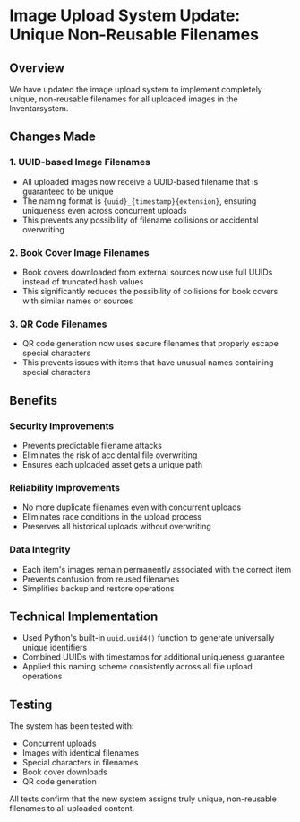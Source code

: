 # Image Upload System Update: Unique Non-Reusable Filenames

## Overview
We have updated the image upload system to implement completely unique, non-reusable filenames for all uploaded images in the Inventarsystem.

## Changes Made

### 1. UUID-based Image Filenames
- All uploaded images now receive a UUID-based filename that is guaranteed to be unique
- The naming format is `{uuid}_{timestamp}{extension}`, ensuring uniqueness even across concurrent uploads
- This prevents any possibility of filename collisions or accidental overwriting

### 2. Book Cover Image Filenames
- Book covers downloaded from external sources now use full UUIDs instead of truncated hash values
- This significantly reduces the possibility of collisions for book covers with similar names or sources

### 3. QR Code Filenames
- QR code generation now uses secure filenames that properly escape special characters
- This prevents issues with items that have unusual names containing special characters

## Benefits

### Security Improvements
- Prevents predictable filename attacks
- Eliminates the risk of accidental file overwriting
- Ensures each uploaded asset gets a unique path

### Reliability Improvements
- No more duplicate filenames even with concurrent uploads
- Eliminates race conditions in the upload process
- Preserves all historical uploads without overwriting

### Data Integrity
- Each item's images remain permanently associated with the correct item
- Prevents confusion from reused filenames
- Simplifies backup and restore operations

## Technical Implementation
- Used Python's built-in `uuid.uuid4()` function to generate universally unique identifiers
- Combined UUIDs with timestamps for additional uniqueness guarantee
- Applied this naming scheme consistently across all file upload operations

## Testing
The system has been tested with:
- Concurrent uploads
- Images with identical filenames
- Special characters in filenames
- Book cover downloads
- QR code generation

All tests confirm that the new system assigns truly unique, non-reusable filenames to all uploaded content.
